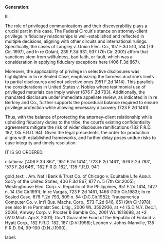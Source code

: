 **Generation:**

III.

The role of privileged communications and their discoverability plays a crucial part in this case. The Federal Circuit's stance on attorney-client privilege in fiduciary relationships is well-established and reflected in multiple decisions, aligning with other circuits and international rulings. Specifically, the cases of Langley v. Union Elec. Co., 107 F.3d 510, 514 (7th Cir. 1997), and In re Golant, 239 F.3d 931, 937 (7th Cir. 2001) affirm that sanctions stem from willfulness, bad faith, or fault, which was a consideration in applying fiduciary exceptions here (406 F.3d 867). 

Moreover, the applicability of privilege in selective disclosures was highlighted in In re Sealed Case, emphasizing the fairness doctrine’s limits to partial disclosures and not selective ones (951 F.2d 1414). This parallels the considerations in United States v. Nobles where testimonial use of privileged materials can imply waiver (676 F.2d 793). Additionally, the mandated disclosure under immediate appellate review, as indicated in In re Berkley and Co., further supports the procedural balance required to ensure privilege protection while allowing necessary discovery (723 F.2d 1461).

Thus, with the balance of protecting the attorney-client relationship while upholding fiduciary duties to the tribe, the court’s existing confidentiality agreements mitigate the risk of wider disclosure ramifications (182 F.R.D. 182, 135 F.R.D. 94). Given the legal precedents, the order for production aligns with established frameworks, and further delay poses undue risks to case integrity and timely resolution.

IT IS SO ORDERED.

citations: ['406 F.3d 867', '951 F.2d 1414', '723 F.2d 1461', '676 F.2d 793', '573 F.2d 646', '182 F.R.D. 182', '135 F.R.D. 94']

gold_text: . Am. Nat'l Bank & Trust Co. of Chicago v. Equitable Life Assur. Soc’y of the United States, 406 F.3d 867, 877 n. 5 (7th Cir.2005); Westinghouse Elec. Corp. v. Republic of the Philippines, 951 F.2d 1414, 1427 n. 14 (3d Cir.1991); In re Vargas, 723 F.2d 1461, 1466 (10th Cir.1983); In re Sealed Case, 676 F.2d 793, 809 n. 54 (D.C.Cir.1982); Trausamerica Computer Co. v. Int’l Bus. Machs. Corp., 573 F.2d 646, 651 (9th Cir.1978); see also In re Parmalat Sec. Litig., 2006 WL 3592936, at *4 (S.D.N.Y. Dec.1, 2006); Amway Corp. v. Procter & Gamble Co., 2001 WL 1818698, at *2 (W.D.Mich. Apr.3, 2001); Gov’t Guarantee Fund of the Republic of Finland v. Hyatt Corp., 182 F.R.D. 182, 187 (D.Vi.1998); Leonen v. Johns-Manville, 135 F.R.D. 94, 99-100 (D.N.J.1990).

label: 